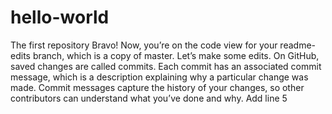 # hello-world
The first repository
Bravo! Now, you’re on the code view for your readme-edits branch, which is a copy of master. Let’s make some edits.
On GitHub, saved changes are called commits. Each commit has an associated commit message, which is a description explaining why a particular change was made. Commit messages capture the history of your changes, so other contributors can understand what you’ve done and why.
Add line 5
